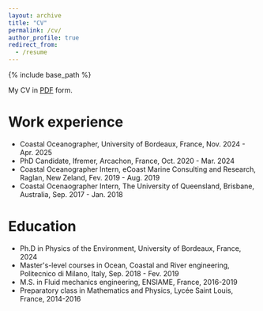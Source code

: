 ```yaml
---
layout: archive
title: "CV"
permalink: /cv/
author_profile: true
redirect_from:
  - /resume
---
```


{% include base_path %}

My CV in [PDF](https:///files/.pdf) form.

Work experience
======
* Coastal Oceanographer, University of Bordeaux, France, Nov. 2024 - Apr. 2025
* PhD Candidate, Ifremer, Arcachon, France, Oct. 2020 - Mar. 2024
* Coastal Oceanographer Intern, eCoast Marine Consulting and Research, Raglan, New Zeland, Fev. 2019 - Aug. 2019
* Coastal Ocenaographer Intern, The University of Queensland, Brisbane, Australia, Sep. 2017 - Jan. 2018

Education
======
* Ph.D in Physics of the Environment, University of Bordeaux, France, 2024
* Master's-level courses in Ocean, Coastal and River engineering, Politecnico di Milano, Italy, Sep. 2018 - Fev. 2019
* M.S. in Fluid mechanics engineering, ENSIAME, France, 2016-2019
* Preparatory class in Mathematics and Physics, Lycée Saint Louis, France, 2014-2016
